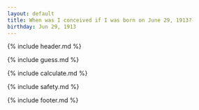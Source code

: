 ```yaml
---
layout: default
title: When was I conceived if I was born on June 29, 1913?
birthday: Jun 29, 1913
---
```


{% include header.md %}

{% include guess.md %}

{% include calculate.md %}

{% include safety.md %}

{% include footer.md %}



